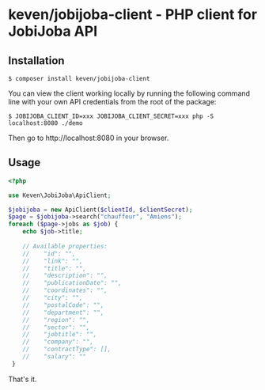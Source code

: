 # keven/jobijoba-client - PHP client for JobiJoba API

## Installation

```shell
$ composer install keven/jobijoba-client
```

You can view the client working locally by running the following command line
with your own API credentials from the root of the package:

```shell
$ JOBIJOBA_CLIENT_ID=xxx JOBIJOBA_CLIENT_SECRET=xxx php -S localhost:8080 ./demo
```

Then go to http://localhost:8080 in your browser.

## Usage

```php
<?php

use Keven\JobiJoba\ApiClient;

$jobijoba = new ApiClient($clientId, $clientSecret);
$page = $jobijoba->search("chauffeur", "Amiens");
foreach ($page->jobs as $job) {
    echo $job->title;
    
    // Available properties:
    //    "id": "",
    //    "link": "",
    //    "title": "",
    //    "description": "",
    //    "publicationDate": "",
    //    "coordinates": "",
    //    "city": "",
    //    "postalCode": "",
    //    "department": "",
    //    "region": "",
    //    "sector": "",
    //    "jobtitle": "",
    //    "company": "",
    //    "contractType": [],
    //    "salary": ""
 }
```

That's it.
